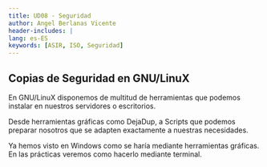 ```yaml
---
title: UD08 - Seguridad
author: Angel Berlanas Vicente
header-includes: |
lang: es-ES
keywords: [ASIR, ISO, Seguridad]
---
```


## Copias de Seguridad en GNU/LinuX

En GNU/LinuX disponemos de multitud de herramientas que podemos instalar en nuestros servidores o escritorios.

Desde herramientas gráficas como DejaDup, a Scripts que podemos preparar nosotros que se adapten exactamente a nuestras necesidades.

Ya hemos visto en Windows como se haría mediante herramientas gráficas. En las prácticas veremos como hacerlo mediante terminal.
